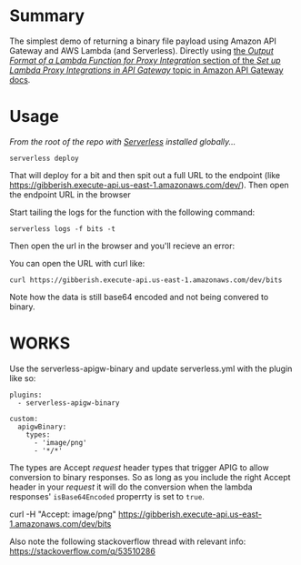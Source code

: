# Summary

The simplest demo of returning a binary file payload using Amazon API Gateway and AWS Lambda (and Serverless).
Directly using [the _Output Format of a Lambda Function for Proxy Integration_ section of the _Set up Lambda Proxy Integrations in API Gateway_ topic in Amazon API Gateway docs](https://docs.aws.amazon.com/apigateway/latest/developerguide/set-up-lambda-proxy-integrations.html#api-gateway-simple-proxy-for-lambda-output-format).

# Usage

_From the root of the repo with [Serverless](https://github.com/serverless/serverless) installed globally..._

    serverless deploy

That will deploy for a bit and then spit out a full URL to the endpoint (like https://gibberish.execute-api.us-east-1.amazonaws.com/dev/). Then open the endpoint URL in the browser

Start tailing the logs for the function with the following command:

    serverless logs -f bits -t

Then open the url in the browser and you'll recieve an error:

You can open the URL with curl like:

    curl https://gibberish.execute-api.us-east-1.amazonaws.com/dev/bits

Note how the data is still base64 encoded and not being convered to binary.

# WORKS

Use the serverless-apigw-binary and update serverless.yml with the plugin like so:

    plugins:
      - serverless-apigw-binary

    custom:
      apigwBinary:
        types:
          - 'image/png'
          - '*/*'

The types are Accept _request_ header types that trigger APIG to allow conversion to binary responses. So as long as you include the right Accept header in your _request_ it will do the conversion when the lambda responses' `isBase64Encoded` properrty is set to `true`.

curl -H "Accept: image/png" https://gibberish.execute-api.us-east-1.amazonaws.com/dev/bits

Also note the following stackoverflow thread with relevant info: https://stackoverflow.com/q/53510286
